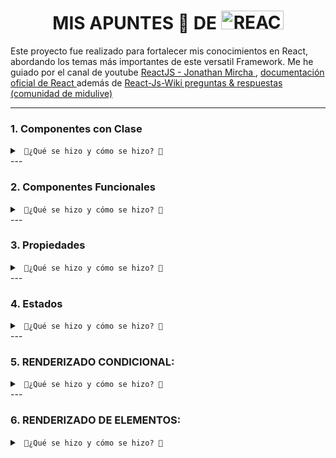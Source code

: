 <div class="container">
    <h1 align="center">MIS APUNTES 📝 DE <img src="https://media3.giphy.com/media/CuIm1Mi2xGhfa5vu2L/giphy.gif" title="REACT" alt="REACT" width="100" height="30" /></h1>
  </div>


  <p>Este proyecto fue realizado para fortalecer mis conocimientos en React, abordando los temas más importantes de este versatil Framework. Me he guiado por el canal de youtube  
  <a href="https://www.youtube.com/playlist?list=PLvq-jIkSeTUZ5XcUw8fJPTBKEHEKPMTKk" target="_blank" rel="noopener noreferrer"> ReactJS - Jonathan Mircha </a>,  
  <a href="https://es.react.dev/" target="_blank" rel="noopener noreferrer"> documentación oficial de React </a> además de <a href="https://www.reactjs.wiki/" target="_blank" rel="noopener noreferrer"> React-Js-Wiki preguntas & respuestas (comunidad de midulive) </a> </p>

---
  <h3>1. Componentes con Clase</h3>
  <details> <summary><code> 🔽¿Qué se hizo y cómo se hizo? 🔽</summary> En esta sección se encuentra un ejemplo de un componente implementado con una clase de JavaScript. Los componentes de clase son una forma antigua de crear componentes en React, y en este ejemplo se muestra el cómo se define y utiliza un componente de esta manera. </code> <br> </br>
  <ol>
    <li>Se importó la biblioteca <code>React</code> y se importaron las imágenes necesarias para su uso en el componente.</li>
    <li>Se definió una función llamada <code>ComponenteDos</code> que representa el componente funcional.</li>
    <li>El componente contiene elementos HTML y texto para proporcionar información sobre los componentes funcionales en React.</li>
    <li>Las imágenes se importaron y se asignaron a variables para su uso posterior en el componente.</li>
    <li>Las imágenes se insertaron en el componente utilizando la etiqueta <code>&lt;img&gt;</code> y se especificó la ruta de la imagen utilizando las variables correspondientes.</li>
    <li>Al final del código, se exportó el componente <code>ComponenteDos</code> utilizando la sintaxis <code>export default ComponenteDos</code>.</li>
  </ol>
</details>
---

  <h3>2. Componentes Funcionales</h3>
  <details>
  <summary><code> 🔻¿Qué se hizo y cómo se hizo? 🔻</summary> En esta sección se presenta un componente implementado como una función de React. Los componentes funcionales son la forma moderna de crear componentes en React y se utilizan ampliamente en el desarrollo actual. El ejemplo muestra cómo se define y utiliza.</code><br> </br>
  <ol>
    <li>Se importó la biblioteca <code>React</code>.</li>
    <li>Se definió un componente funcional llamado <code>Propiedades</code>.</li>
    <li>El componente recibe <code>props</code> como parámetro.</li>
    <li>El componente contiene elementos HTML y texto que utilizan las <code>props</code> para mostrar valores dinámicos.</li>
    <li>Las <code>props</code> se utilizan dentro de las etiquetas <code>{}</code> para insertar los valores dinámicos en el contenido del componente.</li>
    <li>Se utiliza la sintaxis <code>props.propiedad ? "✅" : "✖️"</code> para renderizar un emoji de "✅" o "✖️" dependiendo del valor booleano de la <code>props.boolean</code>.</li>
    <li>Se utilizan métodos de manipulación de arrays, como <code>.join(", ")</code> y <code>.map(props.function)</code>, para mostrar los valores de las <code>props.arr</code> de manera formateada.</li>
    <li>Se accede a los valores de un objeto utilizando la sintaxis <code>props.obj.nombre</code> y <code>props.obj.correo</code>.</li>
    <li>Se utiliza la <code>props.elemento</code> directamente en la escritura literal del elemento.</li>
    <li>Se utiliza la <code>props.componenteReact</code> para mostrar otro componente React dentro de <code>{}</code>.</li>
    <li>Se exporta el componente <code>Propiedades</code> utilizando la sintaxis <code>export default Propiedades</code>.</li>
    <li>Se definen valores predeterminados para las <code>props</code> utilizando <code>Propiedades.defaultProps</code>.</li>
  </ol>
</details>
---
 
  <h3>3. Propiedades</h3>  
  <details>
  <summary><code> 🔻¿Qué se hizo y cómo se hizo? 🔻</summary> Aquí se muestra cómo pasar propiedades o datos a los componentes de React. El componente <code>Propiedades.js</code> demuestra diferentes tipos de propiedades que se pueden utilizar, como cadenas de texto, números, booleanos, arreglos y objetos. Además, se muestra cómo acceder a estas propiedades dentro del componente. </code> <br> </br>
  <ol>
    <li>Importación de la biblioteca <code>React</code>.</li>
    <li>Declaración de una función llamada <code>Propiedades</code> que representa el componente funcional.</li>
    <li>El componente utiliza las <code>props</code> para mostrar valores dinámicos en elementos HTML como <code>&lt;h2&gt;</code>, <code>&lt;p&gt;</code> y <code>&lt;bdo&gt;</code>.</li>
    <li>Se utiliza la sintaxis <code>{props.propiedad}</code> para acceder a los valores de las <code>props</code> y mostrarlos en el contenido del componente.</li>
    <li>Se define la propiedad <code>defaultProps</code> para establecer valores predeterminados para las <code>props</code> en caso de que no se proporcionen al componente.</li>
    <li>Se exporta el componente <code>Propiedades</code> utilizando la sintaxis <code>export default Propiedades</code>.</li>
  </ol>
</details>
--- 

  <h3>4. Estados</h3>
<details>
  <summary>
    <code> 🔻¿Qué se hizo y cómo se hizo? 🔻</summary> En esta sección se explora el concepto de estados en React. El componente <code>Estado.js</code> muestra cómo se puede utilizar el estado en un componente de React para almacenar y manejar datos que pueden cambiar a lo largo del tiempo. También se demuestra cómo actualizar el estado y reflejar los cambios en la interfaz de usuario. </code> <br> </br>
  <ol>
    <li>Se importa la biblioteca React y el módulo Component desde React.</li>
    <li>Se define la clase "<code>Estado</code>" que extiende la clase "<code>Component</code>" de React.</li>
    <li>Se implementa el constructor de la clase donde se inicializa el estado con la propiedad "<code>contador</code>" y el valor de 0.</li>
    <li>Se define el método "<code>render</code>" que devuelve el contenido del componente utilizando JSX.</li>
    <li>Se muestra información sobre los estados en React, incluyendo su inmutabilidad, la necesidad de utilizar "<code>setState</code>" para modificarlos y su naturaleza asíncrona.</li>
    <li>Se menciona que para este módulo se utiliza un componente de clase, pero se indica que una forma menos "verbosa" de utilizar estados es mediante componentes funcionales y los hooks de React.</li>
    <li>Se muestra el valor del estado "<code>contador</code>" en un párrafo utilizando "<code>{this.state.contador}</code>".</li>
    <li>Se comenta el código que utiliza "<code>setInterval</code>" para incrementar el valor del contador cada segundo debido a que genera un error en este contexto de componente de clase.</li>
    <li>Se exporta el componente "<code>Estado</code>" para poder ser utilizado en otros archivos de la aplicación.</li>
  </ol>
</details>
 ---
   
  <h3>5. RENDERIZADO CONDICIONAL: </h3>
<details>
  <summary>
    <code> 🔻¿Qué se hizo y cómo se hizo? 🔻  </summary> Esta sección muestra cómo renderizar componentes de forma condicional en React. El <code> conditional render </code> se refiere a la capacidad de mostrar o renderizar diferentes elementos o componentes en función de una condición determinada. </code> <br> </br>
  <ul>
    <li>Se importa la biblioteca React y se importan los componentes "<code>LoggIn</code>" y "<code>LogOut</code>".</li>
    <li>Se define el componente "<code>LoggIn</code>" que muestra un mensaje de inicio de sesión.</li>
    <li>Se define el componente "<code>LogOut</code>" que muestra un mensaje de cierre de sesión.</li>
    <li>Se exporta el componente "<code>RenderizadoCondicional</code>" que es una clase de React que extiende la clase "<code>Component</code>".</li>
    <li>En el constructor de la clase, se inicializa el estado con una propiedad llamada "<code>sesion</code>" con el valor inicial de "<code>true</code>".</li>
    <li>Se define el método "<code>handleChange</code>" que se ejecuta cuando se cambia el valor del input y actualiza el estado "<code>sesion</code>" según el valor ingresado.</li>
    <li>En el método "<code>render</code>", se utiliza una expresión ternaria para renderizar el componente "<code>LoggIn</code>" o "<code>LogOut</code>" dependiendo del valor del estado "<code>sesion</code>".</li>
    <li>Se muestra un input de texto donde se puede introducir "<code>true</code>" o "<code>false</code>" para cambiar el estado "<code>sesion</code>" y ver el renderizado condicional en acción.</li>
  </ul>
</details>
---

  <h3>6. RENDERIZADO DE ELEMENTOS:  </h3>
<details>
  <summary>
    <code> 🔻¿Qué se hizo y cómo se hizo? 🔻  </summary> proceso mediante el cual se representan y muestran en la interfaz de usuario los elementos o componentes de React. </code> <br> </br>
     <ul>
    <li>Se crea un archivo JSON llamado <code>Data.json</code> que contiene datos de pacientes de psicología. Este archivo simula una estructura de datos con información relevante sobre los pacientes, como nombre, diagnóstico, gravedad y tipo de intervención.</li>
    <li>Se importa el módulo <code>Data.json</code> en el archivo de código.</li>
    <li>Se define el componente funcional <code>ElementoLista</code> que recibe las propiedades y muestra los datos recibidos en elementos de presentación.</li>
    <li>Se define el componente de clase <code>RenderizadoElementos</code> que extiende la clase Component de React.</li>
    <li>Dentro del componente <code>RenderizadoElementos</code>, se implementa el método <code>render()</code> que devuelve el contenido JSX que será renderizado en la interfaz de usuario.</li>
    <li>Se utiliza el archivo JSON importado para acceder a la propiedad <code>ejemplos</code>, que contiene los datos simulados de los pacientes de psicología.</li>
    <li>Se utiliza el método <code>map</code> en la propiedad <code>ejemplos</code> del objeto importado para iterar sobre los elementos del arreglo.</li>
    <li>Dentro de cada iteración, se instancia el componente <code>ElementoLista</code>, pasándole las propiedades del elemento actual y una clave única utilizando la propiedad <code>key</code>. Esto permitirá renderizar múltiples elementos <code>ElementoLista</code> con los datos simulados de los pacientes.</li>
  </ul>
---

<h3>7. EVENTOS </h3>
<details>
  <summary>
    <code> 🔻¿Qué se hizo y cómo se hizo? 🔻</summary>Los eventos son acciones o interacciones que ocurren en los elementos de la interfaz de usuario, como hacer clic en un botón, escribir en un campo de texto o desplazarse por una lista. Los eventos en React son muy similares a los eventos en HTML y JavaScript, pero tienen algunas diferencias y características específicas de React. <br />
En React, los eventos son objetos que se pasan como parámetros a las funciones de controlador de eventos. Estos objetos contienen información sobre el evento que ocurrió, como el tipo de evento, el elemento objetivo y los datos relevantes asociados. Al definir funciones de controlador de eventos en los componentes de React, podemos responder a las acciones del usuario y actualizar el estado del componente o realizar otras operaciones. <br /> <br />
Algunos ejemplos de eventos en React incluyen: a) onClick, b) onChange, c) onSubmit, d) onMouseOver, o e) onKeyDown </code> <br /> <br />
<ol>
  <li>Se importa <code>React</code> y <code>Component</code> desde el paquete "react".</li>
  <li>Se define la clase de componente <code>EventosesES6</code> que hereda de <code>Component</code>.</li>
  <li>En el constructor de <code>EventosesES6</code>, se inicializa el estado del componente con un contador y un campo de texto vacío.</li>
  <li>Los métodos <code>sumar</code>, <code>restar</code> y <code>handleChange</code> se enlazan con el contexto <code>this</code> utilizando <code>bind</code>.</li>
  <li>En el método <code>render()</code>, se devuelve el JSX que se va a renderizar en el DOM.</li>
  <li>Se asignan eventos a los botones y al input utilizando los atributos <code>onClick</code> y <code>onChange</code>. Estos eventos están asociados a los métodos correspondientes: <code>restar</code>, <code>sumar</code> y <code>handleChange</code>.</li>
  <li>Los métodos <code>sumar</code>, <code>restar</code> y <code>handleChange</code> actualizan el estado del componente utilizando <code>setState</code>.</li>
  <li>Se define la clase de componente <code>EventosesES7</code> que también hereda de <code>Component</code>.</li>
  <li>En lugar de utilizar un constructor, se utiliza la sintaxis de inicialización de estado de clase para definir el estado del componente.</li>
  <li>Los métodos <code>multiplicar</code> y <code>dividir</code> se definen utilizando arrow functions. Estos métodos actualizan el estado del componente mediante <code>setState</code>.</li>
  <li>En el método <code>render()</code> de <code>EventosesES7</code>, se devuelve el JSX correspondiente.</li>
  <li>Se define el componente funcional <code>Boton</code>, que recibe <code>myOnClick</code> como una prop y muestra un botón.</li>
  <li>Se define la clase de componente <code>MasSobreEventos</code>.</li>
  <li>El método <code>handleClick</code> se define para mostrar un mensaje en la consola cuando se produce un evento.</li>
  <li>En el método <code>render()</code> de <code>MasSobreEventos</code>, se devuelve el JSX correspondiente.</li>
  <li>Se utiliza el evento <code>onClick</code> en un botón para llamar a <code>handleClick</code> con un mensaje como parámetro.</li>
  <li>También se utiliza el componente <code>Boton</code>, pasando <code>handleClick</code> como prop <code>myOnClick</code>.</li>
</ol>
---

<h3>8.</h3>
<details>
  <summary>
    <code> 🔻¿Qué se hizo y cómo se hizo? 🔻  </summary> 
     </code> <br> </br>    
---

<h3>9.</h3>
<details>
  <summary>
    <code> 🔻¿Qué se hizo y cómo se hizo? 🔻  </summary> 
     </code> <br> </br>    
---

<h3>10.</h3>
<details>
  <summary>
    <code> 🔻¿Qué se hizo y cómo se hizo? 🔻  </summary> 
     </code> <br> </br>    
---

<h3>11.</h3>
<details>
  <summary>
    <code> 🔻¿Qué se hizo y cómo se hizo? 🔻  </summary> 
     </code> <br> </br>    
---

<h3>12.</h3>
<details>
  <summary>
    <code> 🔻¿Qué se hizo y cómo se hizo? 🔻  </summary> 
     </code> <br> </br>    
---

<h3>13.</h3>
<details>
  <summary>
    <code> 🔻¿Qué se hizo y cómo se hizo? 🔻  </summary> 
     </code> <br> </br>    
---

<h3>14.</h3>
<details>
  <summary>
    <code> 🔻¿Qué se hizo y cómo se hizo? 🔻  </summary> 
     </code> <br> </br>    
---

<h3>15.</h3>
<details>
  <summary>
    <code> 🔻¿Qué se hizo y cómo se hizo? 🔻  </summary> 
     </code> <br> </br>    
---

<hr></hr>
   <div align="right">
<p align="right"> Made with &#128153; plenty of blue love that comes from 👉🏽 <img src="https://media3.giphy.com/media/fihL7vZxPq5kwB89mH/200.gif" title="REACT" alt="REACT" width="40" height="40"/>   </p> 
  <em><sup> <a href="https://github.com/devpsicoamgg/devpsicoamgg/blob/main/copyright">Copyright &#169 devpsicoamgg</a> </sup></em>
  <br>
  <em><a href="https://www.mozilla.org/en-US/about/manifesto/">Manifesto MDN</a></em>
</div>
</body>
